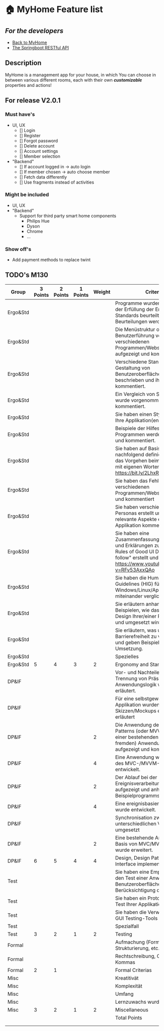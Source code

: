 # :house: MyHome Feature list

## ***For the developers***
- [Back to MyHome](https://github.com/Z-100/MyHome)
- [The Springboot RESTful API](https://github.com/Z-100/MyHome-Backend)

## Description
MyHome is a management app for your house, in which You can choose in between various different rooms, each with their own ***customizable*** properties and actions!
<br />

## For release V2.0.1
### Must have's
* UI, UX
  * [] Login
  * [] Register
  * [] Forgot password
  * [] Delete account
  * [] Account settings
  * [] Member selection 
* "Backend"
  * [] If account logged in -> auto login
  * [] If member chosen -> auto choose member
  * [] Fetch data differently
  * [] Use fragments instead of activities
### Might be included
* UI, UX
* "Backend"
  * Support for third party smart home components
    * Philips Hue
    * Dyson
    * Chrome
    * ...
### Show off's
* Add payment methods to replace twint

## TODO's M130
| Group    | 3 Points | 2 Points | 1 Points | Weight | Criteria                                                                                                                                                                            |
| -------- | -------- | -------- | -------- | ------ | ----------------------------------------------------------------------------------------------------------------------------------------------------------------------------------- |
| Ergo&Std |          |          |          |        | Programme wurden hinsichtlich der Erfüllung der Ergonomie-Standards beurteilt. Die Beurteilungen werden begründet.                                                                  |
| Ergo&Std |          |          |          |        | Die Menüstruktur oder Benutzerführung von verschiedenen Programmen/Websites wurde aufgezeigt und kommentiert.                                                                       |
| Ergo&Std |          |          |          |        | Verschiedene Standards für die Gestaltung von Benutzeroberflächen wurden beschrieben und ihre Bedeutung kommentiert.                                                                |
| Ergo&Std |          |          |          |        | Ein Vergleich von Style Guides wurde vorgenommen und kommentiert.                                                                                                                   |
| Ergo&Std |          |          |          |        | Sie haben einen Style Guide für Ihre Applikation(en) erstellt                                                                                                                       |
| Ergo&Std |          |          |          |        | Beispiele der Hilfestellung in Programmen werden erläutert und kommentiert.                                                                                                         |
| Ergo&Std |          |          |          |        | Sie haben auf Basis der nachfolgend definierten WebSite das Vorgehen beim UX Design mit eigenen Worten beschrieben.<br>https://bit.ly/2LhxRm4                                       |
| Ergo&Std |          |          |          |        | Sie haben das Fehlerhandling von verschiedenen Programmen/Websites analysiert und kommentiert                                                                                       |
| Ergo&Std |          |          |          |        | Sie haben verschiedene Personas erstellt und für diese relevante Aspekte einer Applikation kommentiert                                                                              |
| Ergo&Std |          |          |          |        | Sie haben eine Zusammenfassung der Punkte und Erklärungen zum Video "10 Rules of Good UI Design to follow" erstellt und kommentiert.<br>https://www.youtube.com/watch?v=RFv53AxxQAo |
| Ergo&Std |          |          |          |        | Sie haben die Human Interface Guidelines (HIG) für Windows/Linux/Apple miteinander verglichen.                                                                                      |
| Ergo&Std |          |          |          |        | Sie erläutern anhand von Beispielen, wie das Corporate Design Ihrer/einer Firma aussieht und umgesetzt wird.                                                                        |
| Ergo&Std |          |          |          |        | Sie erläutern, was unter Barrierefreiheit zu verstehen ist und geben Beispiele für die Umsetzung.                                                                                   |
| Ergo&Std |          |          |          |        | Spezielles                                                                                                                                                                          |
| Ergo&Std | 5        | 4        | 3        | 2      | Ergonomy and Standards                                                                                                                                                              |
| DP&IF    |          |          |          |        | Vor- und Nachteile einer Trennung von Präsentations- und Anwendungslogik wurden erläutert.                                                                                          |
| DP&IF    |          |          |          |        | Für eine selbstgewählte Applikation wurden Skizzen/Mockups erstellt und erläutert                                                                                                   |
| DP&IF    |          |          |          | 2      | Die Anwendung des MVC-Patterns (oder MVVM, MVP) bei einer bestehenden (eigenen oder fremden) Anwendung wurde aufgezeigt und kommentiert.                                            |
| DP&IF    |          |          |          | 4      | Eine Anwendung wurde auf Basis des MVC-/MVVM-Patterns entwickelt.                                                                                                                   |
| DP&IF    |          |          |          | 2      | Der Ablauf bei der Ereignisverarbeitung wurde aufgezeigt und anhand eines Beispielprogramms umgesetzt.                                                                              |
| DP&IF    |          |          |          | 4      | Eine ereignisbasierte Anwendung wurde entwickelt.                                                                                                                                   |
| DP&IF    |          |          |          |        | Synchronisation zwischen unterschiedlichen Views wurde umgesetzt                                                                                                                    |
| DP&IF    |          |          |          | 2      | Eine bestehende Anwendung auf Basis von MVC/MVVM/MVP wurde erweitert.                                                                                                               |
| DP&IF    | 6        | 5        | 4        | 4      | Design, Design Patterns & Interface implementation                                                                                                                                  |
| Test     |          |          |          |        | Sie haben eine Empfehlung für den Test einer Anwendung mit Benutzeroberfläche erstellt (mit Berücksichtigung der Standards)                                                         |
| Test     |          |          |          |        | Sie haben ein Protokoll über den Test Ihrer Applikation erstellt.                                                                                                                   |
| Test     |          |          |          |        | Sie haben die Verwendung eines GUI Testing-Tools dokumentiert.                                                                                                                      |
| Test     |          |          |          |        | Spezialfall                                                                                                                                                                         |
| Test     | 3        | 2        | 1        | 2      | Testing                                                                                                                                                                             |
| Formal   |          |          |          |        | Aufmachung (Formatierung, Strukturierung, etc.)                                                                                                                                     |
| Formal   |          |          |          |        | Rechtschreibung, Grammatik, Kommas                                                                                                                                                  |
| Formal   | 2        | 1        |          |        | Formal Criterias                                                                                                                                                                    |
| Misc     |          |          |          |        | Kreatitivät                                                                                                                                                                         |
| Misc     |          |          |          |        | Komplexität                                                                                                                                                                         |
| Misc     |          |          |          |        | Umfang                                                                                                                                                                              |
| Misc     |          |          |          |        | Lernzuwachs wurde beschrieben                                                                                                                                                       |
| Misc     | 3        | 2        | 1        | 2      | Miscellaneous                                                                                                                                                                       |
|          |          |          |          |        | Total Points                                                                                                                                                                        |
|          |          |          |          |        |                                                                                                                                                                                     |
|          |          |          |          |        |
